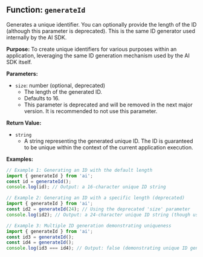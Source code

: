 ## Function: `generateId`

Generates a unique identifier. You can optionally provide the length of the ID (although this parameter is deprecated). This is the same ID generator used internally by the AI SDK.

**Purpose:**
To create unique identifiers for various purposes within an application, leveraging the same ID generation mechanism used by the AI SDK itself.

**Parameters:**

- `size`: number (optional, deprecated)
  - The length of the generated ID.
  - Defaults to 16.
  - This parameter is deprecated and will be removed in the next major version. It is recommended to not use this parameter.

**Return Value:**

- `string`
  - A string representing the generated unique ID. The ID is guaranteed to be unique within the context of the current application execution.

**Examples:**

```typescript
// Example 1: Generating an ID with the default length
import { generateId } from 'ai';
const id = generateId();
console.log(id); // Output: a 16-character unique ID string

// Example 2: Generating an ID with a specific length (deprecated)
import { generateId } from 'ai';
const id2 = generateId(24); // Using the deprecated 'size' parameter
console.log(id2); // Output: a 24-character unique ID string (though using 'size' is discouraged)

// Example 3: Multiple ID generation demonstrating uniqueness
import { generateId } from 'ai';
const id3 = generateId();
const id4 = generateId();
console.log(id3 === id4); // Output: false (demonstrating unique ID generation)
```
